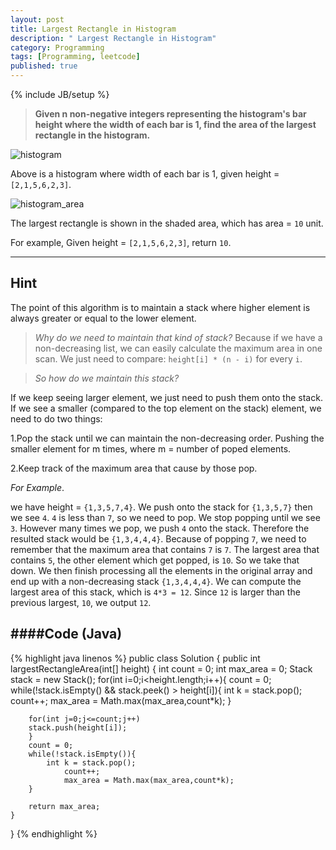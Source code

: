 ```yaml
---
layout: post
title: Largest Rectangle in Histogram
description: " Largest Rectangle in Histogram"
category: Programming
tags: [Programming, leetcode]
published: true
---
```


{% include JB/setup %}
> __Given n non-negative integers representing the histogram's bar height where the width of each bar is 1, find the area of the largest rectangle in the histogram.__

![histogram]({{http://aakash01.github.io}}/assets/images/histogram.png)

Above is a histogram where width of each bar is 1, given height = `[2,1,5,6,2,3]`.

![histogram_area]({{http://aakash01.github.io}}/assets/images/histogram_area.png)

The largest rectangle is shown in the shaded area, which has area = `10` unit.

For example,
Given height = `[2,1,5,6,2,3]`,
return `10`.

----

## Hint

The point of this algorithm is to maintain a stack where higher element is always greater or equal to the lower element.

> _Why do we need to maintain that kind of stack?_
Because if we have a non-decreasing list, we can easily calculate the maximum area in one scan. We just need to compare: `height[i] * (n - i)` for every `i`. 

> _So how do we maintain this stack?_

If we keep seeing larger element, we just need to push them onto the stack. If we see a smaller (compared to the top element on the stack) element, we need to do two things:

1.Pop the stack until we can maintain the non-decreasing order. Pushing the smaller element for m times, where m = number of poped elements.

2.Keep track of the maximum area that cause by those pop.

 _For Example_.

  we have height = `{1,3,5,7,4}`.
We push onto the stack for `{1,3,5,7}` then we see `4`. `4` is less than `7`, so we need to pop. We stop popping until we see `3`. However many times we pop, we push `4` onto the stack. Therefore the resulted stack would be `{1,3,4,4,4}`. Because of popping `7`, we need to remember that the maximum area that contains `7` is `7`. The largest area that contains `5`, the other element which get popped, is `10`. So we take that down. We then finish processing all the elements in the original array and end up with a non-decreasing stack `{1,3,4,4,4}`. We can compute the largest area of this stack, which is `4*3 = 12`. Since `12` is larger than the previous largest, `10`, we output `12`.

####Code (Java)
--------------
{% highlight java linenos %}
public class Solution {
    public int largestRectangleArea(int[] height) {
        int count = 0;
        int max_area = 0;
        Stack<Integer> stack = new Stack<Integer>();
        for(int i=0;i<height.length;i++){
            count = 0;
            while(!stack.isEmpty() && stack.peek() > height[i]){
                int k = stack.pop();
                count++;
                max_area = Math.max(max_area,count*k);
            }
            
            
        for(int j=0;j<=count;j++)
        stack.push(height[i]);
        }
        count = 0;
        while(!stack.isEmpty()){
            int k = stack.pop();
                count++;
                max_area = Math.max(max_area,count*k);
        }
        
        return max_area;
    }
}
{% endhighlight %}

